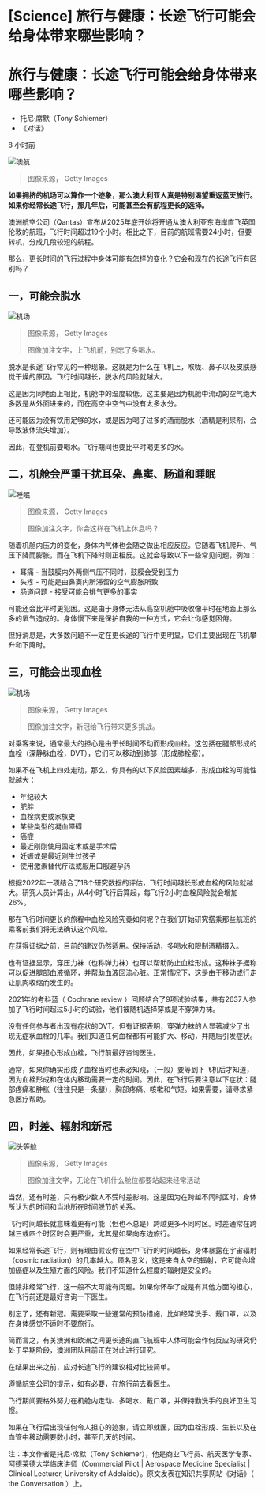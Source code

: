 # [Science] 旅行与健康：长途飞行可能会给身体带来哪些影响？

#  旅行与健康：长途飞行可能会给身体带来哪些影响？

  * 托尼·席默（Tony Schiemer） 
  * 《对话》 

8 小时前

![澳航](_128239626_4b445ed3-f895-4e74-973d-290794239140.jpg)

> 图像来源，  Getty Images

**如果拥挤的机场可以算作一个迹象，那么澳大利亚人真是特别渴望重返蓝天旅行。如果你经常长途飞行，那几年后，可能甚至会有航程更长的选择。**

澳洲航空公司（Qantas）宣布从2025年底开始将开通从澳大利亚东海岸直飞英国伦敦的航班，飞行时间超过19个小时。相比之下，目前的航班需要24小时，但要转机，分成几段较短的航程。

那么，更长时间的飞行过程中身体可能有怎样的变化？它会和现在的长途飞行有区别吗？

##  一，可能会脱水

![机场](_128239623_3038f407-e8f2-401b-897b-6a3b4f54fd68.jpg)

> 图像来源，  Getty Images
>
> 图像加注文字，上飞机前，别忘了多喝水。

脱水是长途飞行常见的一种现象。这就是为什么在飞机上，喉咙、鼻子以及皮肤感觉干燥的原因。飞行时间越长，脱水的风险就越大。

这是因为同地面上相比，机舱中的湿度较低。这主要是因为机舱中流动的空气绝大多数是从外面进来的，而在高空中空气中没有太多水分。

还可能因为没有饮用足够的水，或是因为喝了过多的酒而脱水（酒精是利尿剂，会导致液体流失增加）。

因此，在登机前要喝水。飞行期间也要比平时喝更多的水。

##  二，机舱会严重干扰耳朵、鼻窦、肠道和睡眠

![睡眠](_128239619_d1fa57a9-8227-4d9c-bd21-9bee95bf1747.jpg)

> 图像来源，  Getty Images
>
> 图像加注文字，你会这样在飞机上休息吗？

随着机舱内压力的变化，身体内气体也会随之做出相应反应。它随着飞机爬升、气压下降而膨胀，而在飞机下降时则正相反。这就会导致以下一些常见问题，例如：

  * 耳痛 - 当鼓膜内外两侧气压不同时，鼓膜会受到压力 
  * 头疼 - 可能是由鼻窦内所滞留的空气膨胀所致 
  * 肠道问题 - 接受可能会排气更多的事实 

可能还会比平时更犯困。这是由于身体无法从高空机舱中吸收像平时在地面上那么多的氧气造成的。身体慢下来是保护自我的一种方式，它会让你感觉困倦。

但好消息是，大多数问题不一定在更长途的飞行中更明显，它们主要出现在飞机攀升和下降时。

##  三，可能会出现血栓

![机场](_128239625_4ad64f8e-6290-4aec-ac91-52ddb512c1b6.jpg)

> 图像来源，  Getty Images
>
> 图像加注文字，新冠给飞行带来更多挑战。

对乘客来说，通常最大的担心是由于长时间不动而形成血栓。这包括在腿部形成的血栓（深静脉血栓，DVT），它们可以移动到肺部（形成肺栓塞）。

如果不在飞机上四处走动，那么，你具有的以下风险因素越多，形成血栓的可能性就越大：

  * 年纪较大 
  * 肥胖 
  * 血栓病史或家族史 
  * 某些类型的凝血障碍 
  * 癌症 
  * 最近刚刚使用固定术或是手术后 
  * 妊娠或是最近刚生过孩子 
  * 使用激素替代疗法或服用口服避孕药 

根据2022年一项结合了18个研究数据的评估，飞行时间越长形成血栓的风险就越大。研究人员计算出，从4小时飞行后算起，每飞行2小时血栓风险就会增加26%。

那在飞行时间更长的旅程中血栓风险究竟如何呢？在我们开始研究搭乘那些航班的乘客前我们将无法确认这个风险。

在获得证据之前，目前的建议仍然适用。保持活动，多喝水和限制酒精摄入。

也有证据显示，穿压力袜（也称弹力袜）也可以帮助防止血栓形成。这种袜子据称可以促进腿部血液循环，并帮助血液回流心脏。正常情况下，这是由于移动或行走让肌肉收缩而发生的。

2021年的考科蓝（ Cochrane review  ）回顾结合了9项试验结果，共有2637人参加了飞行时间超过5小时的试验，他们被随机选择穿或是不穿弹力袜。

没有任何参与者出现有症状的DVT。但有证据表明，穿弹力袜的人显著减少了出现无症状血栓的几率。我们知道任何血栓都有可能扩大、移动，并随后引发症状。

因此，如果担心形成血栓，飞行前最好咨询医生。

通常，如果你确实形成了血栓当时也未必知晓，（一般）要等到下飞机后才知道，因为血栓形成和在体内移动需要一定的时间。因此，在飞行后要注意以下症状：腿部疼痛和肿胀（往往只是一条腿），胸部疼痛、咳嗽和气短。如果需要，请寻求紧急医疗帮助。

##  四，时差、辐射和新冠

![头等舱](_128239621_58cf3e2f-0fec-4580-b179-dc22e49ea6ee.jpg)

> 图像来源，  Getty Images
>
> 图像加注文字，无论在飞机什么舱位都要站起来经常活动

当然，还有时差，只有极少数人不受时差影响。这是因为在跨越不同时区时，身体所认为的时间和当地所在时间脱节的关系。

飞行时间越长就意味着更有可能（但也不总是）跨越更多不同时区。时差通常在跨越三或四个时区时会更严重，尤其是如果向东边旅行。

如果经常长途飞行，则有理由假设你在空中飞行的时间越长，身体暴露在宇宙辐射（cosmic radiation）的几率越大。顾名思义，这是来自太空的辐射，它可能会增加癌症以及生殖方面的风险。我们不知道什么程度的辐射是安全的。

但除非经常飞行，这一般不太可能有问题。如果你怀孕了或是有其他方面的担心，在飞行前还是最好咨询一下医生。

别忘了，还有新冠。需要采取一些通常的预防措施，比如经常洗手、戴口罩，以及在身体感觉不适时不要旅行。

简而言之，有关澳洲和欧洲之间更长途的直飞航班中人体可能会作何反应的研究仍处于早期阶段，澳洲团队目前正在对此进行研究。

在结果出来之前，应对长途飞行的建议相对比较简单。

遵循航空公司的提示，如有必要，在旅行前去看医生。

飞行期间要格外努力在机舱内走动、多喝水、戴口罩，并保持勤洗手的良好卫生习惯。

如果在飞行后出现任何令人担心的迹象，请立即就医，因为血栓形成、生长以及在血管中移动需要数小时，甚至几天的时间。

注：本文作者是托尼·席默（Tony Schiemer），他是商业飞行员、航天医学专家、阿德莱德大学临床讲师（Commercial Pilot | Aerospace Medicine Specialist | Clinical Lecturer, University of Adelaide）。原文发表在知识共享网站《对话》（ the Conversation  ）上。



